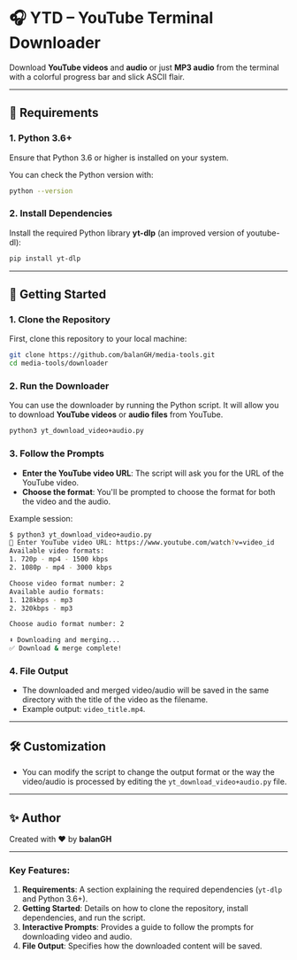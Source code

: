 # 🎧 YTD – YouTube Terminal Downloader

Download **YouTube videos** and **audio** or just **MP3 audio** from the terminal with a colorful progress bar and slick ASCII flair.

---

## 🔧 Requirements

### 1. Python 3.6+

Ensure that Python 3.6 or higher is installed on your system.

You can check the Python version with:
```bash
python --version
````

### 2. Install Dependencies

Install the required Python library **yt-dlp** (an improved version of youtube-dl):

```bash
pip install yt-dlp
```

---

## 🚀 Getting Started

### 1. Clone the Repository

First, clone this repository to your local machine:

```bash
git clone https://github.com/balanGH/media-tools.git
cd media-tools/downloader
```

### 2. Run the Downloader

You can use the downloader by running the Python script. It will allow you to download **YouTube videos** or **audio files** from YouTube.

```bash
python3 yt_download_video+audio.py
```

### 3. Follow the Prompts

* **Enter the YouTube video URL**: The script will ask you for the URL of the YouTube video.
* **Choose the format**: You'll be prompted to choose the format for both the video and the audio.

Example session:

```bash
$ python3 yt_download_video+audio.py
🔗 Enter YouTube video URL: https://www.youtube.com/watch?v=video_id
Available video formats:
1. 720p - mp4 - 1500 kbps
2. 1080p - mp4 - 3000 kbps

Choose video format number: 2
Available audio formats:
1. 128kbps - mp3
2. 320kbps - mp3

Choose audio format number: 2

⬇️ Downloading and merging...
✅ Download & merge complete!
```

### 4. File Output

* The downloaded and merged video/audio will be saved in the same directory with the title of the video as the filename.
* Example output: `video_title.mp4`.

---

## 🛠️ Customization

* You can modify the script to change the output format or the way the video/audio is processed by editing the `yt_download_video+audio.py` file.

---

## ✨ Author

Created with ❤️ by **balanGH**

---

### Key Features:
1. **Requirements**: A section explaining the required dependencies (`yt-dlp` and Python 3.6+).
2. **Getting Started**: Details on how to clone the repository, install dependencies, and run the script.
3. **Interactive Prompts**: Provides a guide to follow the prompts for downloading video and audio.
4. **File Output**: Specifies how the downloaded content will be saved.
